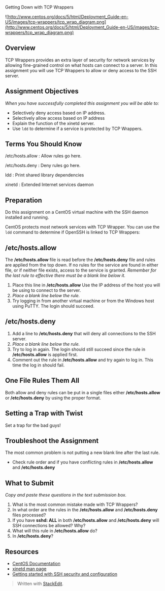 Getting Down with TCP Wrappers

![http://www.centos.org/docs/5/html/Deployment_Guide-en-US/images/tcp-wrappers/tcp_wrap_diagram.png](http://www.centos.org/docs/5/html/Deployment_Guide-en-US/images/tcp-wrappers/tcp_wrap_diagram.png)

## Overview

TCP Wrappers provides an extra layer of security for network services by allowing fine-grained control on what hosts can connect to a server. In this assignment you will use TCP Wrappers to allow or deny access to the SSH server.

## Assignment Objectives

*When you have successfully completed this assignment you will be able to:*

*   Selectively deny access based on IP address.
*   Selectively allow access based on IP address
*   Explain the function of the xinetd server.
*   Use `ldd` to determine if a service is protected by TCP Wrappers.

## Terms You Should Know

/etc/hosts.allow
: Allow rules go here.

/etc/hosts.deny
: Deny rules go here.

ldd
: Print shared library dependencies

xinetd
: Extended Internet services daemon

## Preparation

Do this assignment on a CentOS virtual machine with the SSH daemon installed and running.

CentOS protects most network services with TCP Wrapper. You can use the `ldd` command to determine if OpenSSH is linked to TCP Wrappers:

## /etc/hosts.allow

The **/etc/hosts.allow** file is read before the **/etc/hosts.deny** file and rules are applied from the top down. If no rules for the service are found in either file, or if neither file exists, access to the service is granted. *Remember for the last rule to effective there must be a blank line below it.*

1.  Place this line in **/etc/hosts.allow** Use the IP address of the host you will be using to connect to the server.
2.  *Place a blank line below the rule.*
3.  Try logging in from another virtual machine or from the Windows host using PuTTY. The login should succeed.

## /etc/hosts.deny

1.  Add a line to **/etc/hosts.deny** that will deny all connections to the SSH server.
2.  *Place a blank line below the rule.*
3.  Try to log in again. The login should still succeed since the rule in **/etc/hosts.allow** is applied first.
4.  Comment out the rule in **/etc/hosts.allow** and try again to log in. This time the log in should fail.

## One File Rules Them All

Both allow and deny rules can be put in a single files either **/etc/hosts.allow** or **/etc/hosts.deny** by using the proper format.

## Setting a Trap with Twist

Set a trap for the bad guys!

## Troubleshoot the Assignment

The most common problem is not putting a new blank line after the last rule.
*   Check rule order and if you have conflicting rules in **/etc/hosts.allow** and **/etc/hosts.deny**

## What to Submit

*Copy and paste these questions in the text submission box.*

1.  What is the most common mistake made with TCP Wrappers?
2.  In what order are the rules in the **/etc/hosts.allow** and **/etc/hosts.deny** files processed?
3.  If you have **sshd: ALL** in both **/etc/hosts.allow** and **/etc/hosts.deny** will SSH connections be allowed? Why?
4.  What will this rule in **/etc/hosts.allow** do?
5.  In **/etc/hosts.deny**?

## Resources

- [CentOS Documentation](http://www.centos.org/docs/5/html/Deployment_Guide-en-US/ch-tcpwrappers.html)
- [xinetd man page](http://www.linuxcommand.org/man_pages/xinetd8.html)
- [Getting started with SSH security and configuration](https://www.ibm.com/developerworks/aix/library/au-sshsecurity/)

> Written with [StackEdit](https://stackedit.io/).
